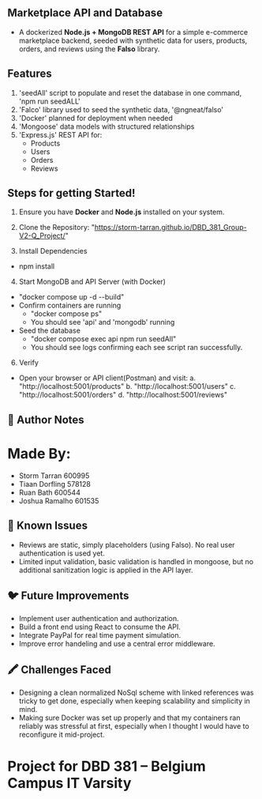 ## Marketplace API and Database
- A dockerized **Node.js + MongoDB REST API** for a simple e-commerce marketplace backend, seeded with synthetic data for users, products, orders, and reviews using the **Falso** library.

## Features
1. 'seedAll' script to populate and reset the database in one command, 'npm run seedALL'
2. 'Falco' library used to seed the synthetic data, '@ngneat/falso'
3. 'Docker' planned for deployment when needed
4. 'Mongoose' data models with structured relationships
5. 'Express.js' REST API for:
    - Products
    - Users
    - Orders
    - Reviews

## Steps for getting Started!
1. Ensure you have **Docker** and **Node.js** installed on your system.

2. Clone the Repository: "https://storm-tarran.github.io/DBD_381_Group-V2-Q_Project/"

3. Install Dependencies
- npm install

4. Start MongoDB and API Server (with Docker)
- "docker compose up -d --build"
- Confirm containers are running 
    - "docker compose ps"
    - You should see 'api' and 'mongodb' running
- Seed the database
    - "docker compose exec api npm run seedAll"
    - You should see logs confirming each see script ran successfully.


6. Verify
- Open your browser or API client(Postman) and visit:
a. "http://localhost:5001/products"
b. "http://localhost:5001/users"
c. "http://localhost:5001/orders"
d. "http://localhost:5001/reviews"


## 🧠 Author Notes
# Made By:
- Storm Tarran 600995
- Tiaan Dorfling 578128
- Ruan Bath 600544
- Joshua Ramalho 601535

## 🐛 Known Issues
- Reviews are static, simply placeholders (using Falso). No real user authentication is used yet.
- Limited input validation, basic validation is handled in mongoose, but no additional sanitization logic is applied in the API layer.

## 🐦 Future Improvements
- Implement user authentication and authorization.
- Build a front end using React to consume the API.
- Integrate PayPal for real time payment simulation.
- Improve error handeling and use a central error middleware.

## 🖍️ Challenges Faced
- Designing a clean normalized NoSql scheme with linked references was tricky to get done, especially when keeping scalability and simplicity in mind.
- Making sure Docker was set up properly and that my containers ran reliably was stressful at first, especially when I thought I would have to reconfigure it mid-project.

# Project for DBD 381 – Belgium Campus IT Varsity


